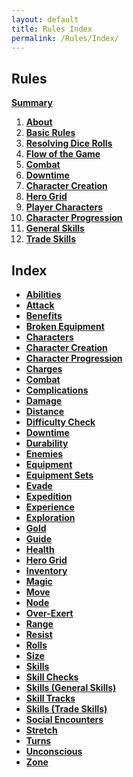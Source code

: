 ```yaml
---
layout: default
title: Rules Index
permalink: /Rules/Index/
---
```

## Rules
**[Summary]({{site.baseurl}}/Rules/Summary/)** 
1. **[About]({{site.baseurl}}/Rules/1/#about-expeditions)**
2. **[Basic Rules]({{site.baseurl}}/Rules/2/#basic-rules)**
3. **[Resolving Dice Rolls]({{site.baseurl}}/Rules/3/#resolving-dice-rolls)**
4. **[Flow of the Game]({{site.baseurl}}/Rules/4/#flow-of-the-game)**
5. **[Combat]({{site.baseurl}}/Rules/5/#combat)**
6. **[Downtime]({{site.baseurl}}/Rules/6/#downtime)**
7. **[Character Creation]({{site.baseurl}}/Rules/7/#character-creation)**
8. **[Hero Grid]({{site.baseurl}}/Rules/8/#hero-grid)**
9. **[Player Characters]({{site.baseurl}}/Rules/9/#player-characters)**
10. **[Character Progression]({{site.baseurl}}/Rules/10/#character-progression)**
11. **[General Skills]({{site.baseurl}}/Rules/11/#general-skills)**
12. **[Trade Skills]({{site.baseurl}}/Rules/12/#tradeskills)**

## Index
- **[Abilities]({{site.baseurl}}/Rules/9/#abilities)**
- **[Attack]({{site.baseurl}}/Rules/5/#attacking)**
- **[Benefits]({{site.baseurl}}/Rules/0/)**
- **[Broken Equipment]({{site.baseurl}}/Rules/0/)**
- **[Characters]({{site.baseurl}}/Rules/9/)**
- **[Character Creation]({{site.baseurl}}/Rules/7/)**
- **[Character Progression]({{site.baseurl}}/Rules/10/)**
- **[Charges]({{site.baseurl}}/Rules/9/#abilities)**
- **[Combat]({{site.baseurl}}/Rules/5/)**
- **[Complications]({{site.baseurl}}/Rules/0/)**
- **[Damage]({{site.baseurl}}/Rules//#taking-damage)**
- **[Distance]({{site.baseurl}}/Rules/5/#zoned-combat)**
- **[Difficulty Check]({{site.baseurl}}/Rules/3/#resolving-dice-rolls)**
- **[Downtime]({{site.baseurl}}/Rules/6/)**
- **[Durability]({{site.baseurl}}/Rules/9/#equipment)**
- **[Enemies]({{site.baseurl}}/Rules/5/#enemy-turn)**
- **[Equipment ]({{site.baseurl}}/Rules/9/#equipment)**
- **[Equipment Sets]({{site.baseurl}}/Rules/7/#equipment-sets)**
- **[Evade]({{site.baseurl}}/Rules/9/#skills)**
- **[Expedition]({{site.baseurl}}/Rules/4/)**
- **[Experience]({{site.baseurl}}/Rules/10/#gaining-experience)**
- **[Exploration]({{site.baseurl}}/Rules/4/)**
- **[Gold]({{site.baseurl}}/Rules/10/#managing-equipment)**
- **[Guide]({{site.baseurl}}/Rules/2/)**
- **[Health]({{site.baseurl}}/Rules/9/#player-characters)**
- **[Hero Grid]({{site.baseurl}}/Rules/8/)**
- **[Inventory]({{site.baseurl}}/Rules/10/#managing-equipment)**
- **[Magic]({{site.baseurl}}/Rules/9/#player-characters)**
- **[Move]({{site.baseurl}}/Rules/5/#zoned-combat)**
- **[Node]({{site.baseurl}}/Rules/8/)**
- **[Over-Exert]({{site.baseurl}}/Rules/3/#resolving-dice-rolls)**
- **[Range]({{site.baseurl}}/Rules/5/#zoned-combat)**
- **[Resist]({{site.baseurl}}/Rules/9/#skills)**
- **[Rolls]({{site.baseurl}}/Rules/3/#resolving-dice-rolls)**
- **[Size]({{site.baseurl}}/Rules/7/#size)**
- **[Skills]({{site.baseurl}}/Rules/9/#skills)**
- **[Skill Checks]({{site.baseurl}}/Rules/3/#resolving-dice-rolls)**
- **[Skills (General Skills)]({{site.baseurl}}/Rules/11/)**
- **[Skill Tracks]({{site.baseurl}}/Rules/9/#skills)**
- **[Skills (Trade Skills)]({{site.baseurl}}/Rules/12/)**
- **[Social Encounters]({{site.baseurl}}/Rules/4/)**
- **[Stretch]({{site.baseurl}}/Rules/3/#resolving-dice-rolls)**
- **[Turns]({{site.baseurl}}/Rules/5/#turn-order)**
- **[Unconscious]({{site.baseurl}}/Rules/0/)**
- **[Zone]({{site.baseurl}}/Rules/5/#zoned-combat)**